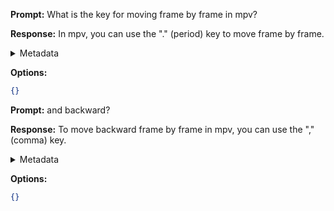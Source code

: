 **Prompt:**
What is the key for moving frame by frame in mpv?

**Response:**
In mpv, you can use the "." (period) key to move frame by frame.

<details><summary>Metadata</summary>

- Duration: 1232 ms
- Datetime: 2023-09-23T21:04:24.939992
- Model: gpt-3.5-turbo-0613

</details>

**Options:**
```json
{}
```

**Prompt:**
and backward?

**Response:**
To move backward frame by frame in mpv, you can use the "," (comma) key.

<details><summary>Metadata</summary>

- Duration: 1380 ms
- Datetime: 2023-09-23T21:04:48.304965
- Model: gpt-3.5-turbo-0613

</details>

**Options:**
```json
{}
```

